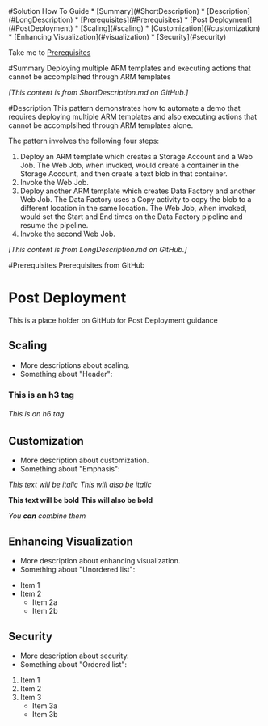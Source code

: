 <root>
#Solution How To Guide
* [Summary](#ShortDescription)
* [Description](#LongDescription)
* [Prerequisites](#Prerequisites)
* [Post Deployment](#PostDeployment)
  * [Scaling](#scaling)
  * [Customization](#customization)
  * [Enhancing Visualization](#visualization)
  * [Security](#security)

Take me to [Prerequisites](#LongDescription)

#Summary
<a name="ShortDescription">
Deploying multiple ARM templates and executing actions that cannot be accomplsihed through ARM templates

_[This content is from ShortDescription.md on GitHub.]_
</a>

#Description
<a name="LongDescription">
This pattern demonstrates how to automate a demo that requires deploying multiple ARM templates and also executing actions that cannot be accomplsihed through ARM templates alone.

The pattern involves the following four steps:

1. Deploy an ARM template which creates a Storage Account and a Web Job. The Web Job, when invoked, would create a container in the Storage Account, and then create a text blob in that container.
2. Invoke the Web Job.
3. Deploy another ARM template which creates Data Factory and another Web Job. The Data Factory uses a Copy activity to copy the blob to a different location in the same location. The Web Job, when invoked, would set the Start and End times on the Data Factory pipeline and resume the pipeline.
4. Invoke the second Web Job.

_[This content is from LongDescription.md on GitHub.]_
</a>

#Prerequisites
<a name="Prerequisites">
Prerequisites from GitHub
</a>

# <a name="PostDeployment"></a>Post Deployment
This is a place holder on GitHub for Post Deployment guidance

## <a name="scaling"></a>Scaling
- More descriptions about scaling.
- Something about "Header":

### This is an h3 tag
###### This is an h6 tag

## <a name="customization"></a>Customization
- More description about customization.
- Something about "Emphasis":

*This text will be italic*
_This will also be italic_

**This text will be bold**
__This will also be bold__

_You **can** combine them_

## <a name="visualization"></a>Enhancing Visualization
- More description about enhancing visualization.
- Something about "Unordered list":

* Item 1
* Item 2
  * Item 2a
  * Item 2b

## <a name="security"></a>Security
* More description about security.
* Something about "Ordered list":

1. Item 1
2. Item 2
3. Item 3
   * Item 3a
   * Item 3b


</root>
